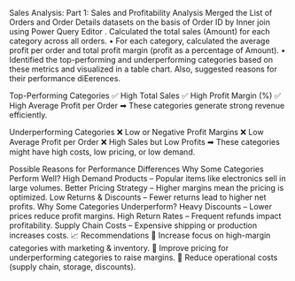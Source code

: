 Sales Analysis:
Part 1: Sales and Profitability Analysis
Merged the List of Orders and Order Details datasets on the basis of Order ID by Inner join using Power Query Editor .
Calculated the total sales (Amount) for each category across all orders.
• For each category, calculated the average profit per order and total profit margin
(profit as a percentage of Amount).
• Identified the top-performing and underperforming categories based on these
metrics and visualized in a table chart. Also, suggested reasons for their performance diEerences.

Top-Performing Categories
✅ High Total Sales
✅ High Profit Margin (%)
✅ High Average Profit per Order
➡ These categories generate strong revenue efficiently.

Underperforming Categories
❌ Low or Negative Profit Margins
❌ Low Average Profit per Order
❌ High Sales but Low Profits
➡ These categories might have high costs, low pricing, or low demand.

Possible Reasons for Performance Differences
Why Some Categories Perform Well?
High Demand Products – Popular items like electronics sell in large volumes.
Better Pricing Strategy – Higher margins mean the pricing is optimized.
Low Returns & Discounts – Fewer returns lead to higher net profits.
Why Some Categories Underperform?
Heavy Discounts – Lower prices reduce profit margins.
High Return Rates – Frequent refunds impact profitability.
Supply Chain Costs – Expensive shipping or production increases costs.
📈 Recommendations
🔹 Increase focus on high-margin categories with marketing & inventory.
🔹 Improve pricing for underperforming categories to raise margins.
🔹 Reduce operational costs (supply chain, storage, discounts).

